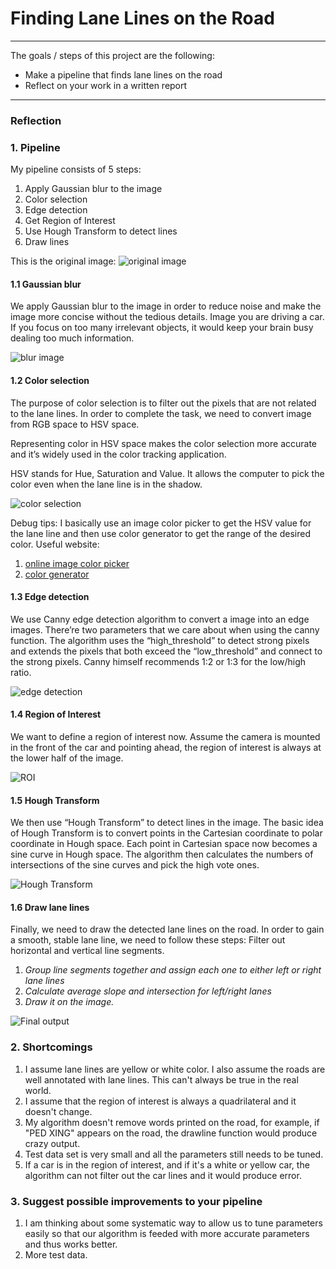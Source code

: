 # **Finding Lane Lines on the Road** 

---
The goals / steps of this project are the following:
* Make a pipeline that finds lane lines on the road
* Reflect on your work in a written report


[//]: # (Image References)

[image0]: ./write_up_images/0_original_image.jpg "Original image"
[image1]: ./write_up_images/1_blur_image.jpg "Blur image"
[image2]: ./write_up_images/2_color_selection.jpg "Color selection"
[image3]: ./write_up_images/3_canny_edge.jpg "Canny edge"
[image4]: ./write_up_images/4_ROI.jpg "ROI"
[image5]: ./write_up_images/5_hough_transform.jpg "Hough Transform"
[image6]: ./write_up_images/6_final_output.jpg "Final output"

---

### Reflection

### 1. Pipeline 
My pipeline consists of 5 steps:
1. Apply Gaussian blur to the image
2. Color selection
3. Edge detection
4. Get Region of Interest
5. Use Hough Transform to detect lines
6. Draw lines

This is the original image:
![original image][image0]

#### 1.1 Gaussian blur
We apply Gaussian blur to the image in order to reduce noise and make the image more concise without the tedious details. Image you are driving a car. If you focus on too many irrelevant objects, it would keep your brain busy dealing too much information.

![blur image][image1]

#### 1.2 Color selection
The purpose of color selection is to filter out the pixels that are not related to the lane lines. In order to complete the task, we need to convert image from RGB space to HSV space. 

Representing color in HSV space makes the color selection more accurate and it’s widely used in the color tracking application. 

HSV stands for Hue, Saturation and Value. It allows the computer to pick the color even when the lane line is in the shadow.

![color selection][image2]

Debug tips:
I basically use an image color picker to get the HSV value for the lane line and then use color generator to get the range of the desired color.
Useful website:

1. [online image color picker](http://imagecolorpicker.com/)
2. [color generator](http://color.yafla.com/)

#### 1.3 Edge detection
We use Canny edge detection algorithm to convert a image into an edge images. There’re two parameters that we care about when using the canny function. The algorithm uses the “high_threshold” to detect strong pixels and extends the pixels that both exceed the “low_threshold” and connect to the strong pixels. Canny himself recommends 1:2 or 1:3 for the low/high ratio.

![edge detection][image3]

#### 1.4 Region of Interest
We want to define a region of interest now. Assume the camera is mounted in the front of the car and pointing ahead, the region of interest is always at the lower half of the image.

![ROI][image4]

#### 1.5 Hough Transform
We then use “Hough Transform” to detect lines in the image. The basic idea of Hough Transform is to convert points in the Cartesian coordinate to polar coordinate in Hough space. Each point in Cartesian space now becomes a sine curve in Hough space. The algorithm then calculates the numbers of intersections of the sine curves and pick the high vote ones. 

![Hough Transform][image5]

#### 1.6 Draw lane lines
Finally, we need to draw the detected lane lines on the road. In order to gain a smooth, stable lane line, we need to follow these steps:
Filter out horizontal and vertical line segments.
1. _Group line segments together and assign each one to either left or right lane lines_
2. _Calculate average slope and intersection for left/right lanes_
3. _Draw it on the image._

![Final output][image6]


### 2. Shortcomings 

1. I assume lane lines are yellow or white color. I also assume the roads are well annotated with lane lines. This can't always be true in the real world.
2. I assume that the region of interest is always a quadrilateral and it doesn't change.
3. My algorithm doesn't remove words printed on the road, for example, if "PED XING" appears on the road, the drawline function would produce crazy output.
4. Test data set is very small and all the parameters still needs to be tuned.
5. If a car is in the region of interest, and if it's a white or yellow car, the algorithm can not filter out the car lines and it would produce error.

### 3. Suggest possible improvements to your pipeline
1. I am thinking about some systematic way to allow us to tune parameters easily so that our algorithm is feeded with more accurate parameters and thus works better.
2. More test data.

